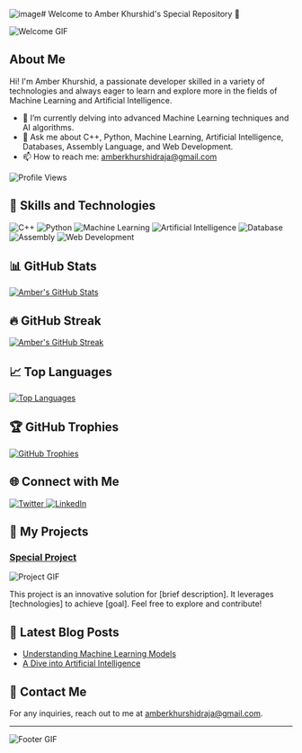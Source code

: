 ![image](https://github.com/amber-khurshid/amber-khurshid/assets/112962916/0b99c4a9-8fb4-4372-8f2b-a71cef3f3a30)# Welcome to Amber Khurshid's Special Repository 👋

![Welcome GIF](https://media.giphy.com/media/3o6Zt481isNVuQI1l6/giphy.gif)

## About Me

Hi! I'm Amber Khurshid, a passionate developer skilled in a variety of technologies and always eager to learn and explore more in the fields of Machine Learning and Artificial Intelligence.

- 🌱 I’m currently delving into advanced Machine Learning techniques and AI algorithms.
- 💬 Ask me about C++, Python, Machine Learning, Artificial Intelligence, Databases, Assembly Language, and Web Development.
- 📫 How to reach me: amberkhurshidraja@gmail.com

![Profile Views](https://komarev.com/ghpvc/?username=amber-khurshid&color=blue&style=flat-square)

## 🚀 Skills and Technologies

![C++](https://img.shields.io/badge/C++-00599C?style=for-the-badge&logo=c%2B%2B&logoColor=white)
![Python](https://img.shields.io/badge/Python-3776AB?style=for-the-badge&logo=python&logoColor=white)
![Machine Learning](https://img.shields.io/badge/Machine%20Learning-FF6F00?style=for-the-badge)
![Artificial Intelligence](https://img.shields.io/badge/Artificial%20Intelligence-00BFFF?style=for-the-badge)
![Database](https://img.shields.io/badge/Database-4DB33D?style=for-the-badge)
![Assembly](https://img.shields.io/badge/Assembly-808080?style=for-the-badge)
![Web Development](https://img.shields.io/badge/Web%20Development-0078D6?style=for-the-badge)

## 📊 GitHub Stats

<a href="https://github.com/amber-khurshid">
  <img align="center" src="https://github-readme-stats.vercel.app/api?username=amber-khurshid&show_icons=true&theme=dark" alt="Amber's GitHub Stats" />
</a>

## 🔥 GitHub Streak

<a href="https://github.com/amber-khurshid">
  <img align="center" src="https://github-readme-streak-stats.herokuapp.com/?user=amber-khurshid&theme=dark" alt="Amber's GitHub Streak" />
</a>

## 📈 Top Languages

<a href="https://github.com/amber-khurshid">
  <img align="center" src="https://github-readme-stats.vercel.app/api/top-langs/?username=amber-khurshid&layout=compact&theme=dark" alt="Top Languages" />
</a>

## 🏆 GitHub Trophies

<a href="https://github.com/ryo-ma/github-profile-trophy">
  <img align="center" src="https://github-profile-trophy.vercel.app/?username=amber-khurshid&theme=darkhub" alt="GitHub Trophies" />
</a>

## 🌐 Connect with Me

<p>
  <a href="https://twitter.com/AmberKhurshid_">
    <img src="https://img.shields.io/twitter/follow/AmberKhurshid_?style=social" alt="Twitter" />
  </a>
  <a href="https://linkedin.com/in/amber-khurshid">
    <img src="https://img.shields.io/badge/LinkedIn-Connect-blue?style=social&logo=linkedin" alt="LinkedIn" />
  </a>
</p>

## 🤖 My Projects

### [Special Project](https://github.com/amber-khurshid/special-project)

![Project GIF](https://media.giphy.com/media/l2JHRhAtnJSDNJ2py/giphy.gif)

This project is an innovative solution for [brief description]. It leverages [technologies] to achieve [goal]. Feel free to explore and contribute!

## 📢 Latest Blog Posts

<!-- BLOG-POST-LIST:START -->
- [Understanding Machine Learning Models](https://yourblog.com/understanding-machine-learning-models)
- [A Dive into Artificial Intelligence](https://yourblog.com/a-dive-into-artificial-intelligence)
<!-- BLOG-POST-LIST:END -->

## 📧 Contact Me

For any inquiries, reach out to me at amberkhurshidraja@gmail.com.

---

![Footer GIF](https://media.giphy.com/media/xT39CXg70nNS0MFNLy/giphy.gif)

